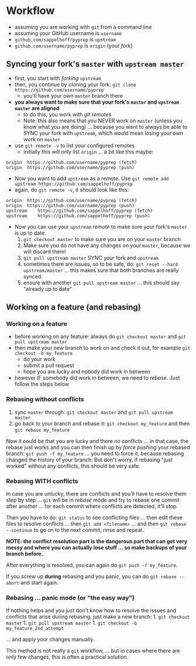 # Workflow

- assuming you are working with `git` from a command line
- assuming your GitHub username is `username`
- `github.com/sappelhoff/pyprep` is `upstream`
- `github.com/username/pyprep` is `origin` (your *fork*)

## Syncing your fork's `master` with `upstream master`

- first, you start with *forking* `upstream`
- then, you continue by *cloning* your fork: `git clone https://github.com/username/pyprep`
    - you'll have your own `master` branch there
- **you always want to make sure that your fork's `master` and `upstream master` are aligned**
    - to do this, you work with *git remotes*
    - Note: this also means that you NEVER work on `master` (unless you know
      what you are doing) ... because you want to always be able to SYNC your
      fork with `upstream`, which would mean losing your own work on `master`
- use `git remote -v` to list your configured remotes
    - initially this will only list `origin` ... a bit like this maybe:

```Text
origin	https://github.com/username/pyprep (fetch)
origin	https://github.com/username/pyprep (push)
```

- Now you want to add `upstream` as a remote. Use
  `git remote add upstream https://github.com/sappelhoff/pyprep`
- again, do `git remote -v`, it should look like this:

```Text
origin	https://github.com/username/pyprep (fetch)
origin	https://github.com/username/pyprep (push)
upstream	https://github.com/sappelhoff/pyprep (fetch)
upstream	https://github.com/sappelhoff/pyprep (push)

```

- Now you can use your `upstream` *remote* to make sure your fork's `master` is
  up to date.
    1.  `git checkout master` to make sure you are on your `master` branch
    1. Make sure you do not have any changes on your `master`, because we will
       discard them!
    1. `git pull upstream master` SYNC your fork and `upstream`
    1. sometimes there are issues, so to be safe, do:
       `git reset --hard upstream/master` ... this makes sure that both
       branches are really synced.
    1. ensure with another `git pull upstream master` ... this should say
       "already up to date"

## Working on a feature (and rebasing)

### Working on a feature

- before working on any feature: always do `git checkout master` and
  `git pull upstream master`
- then make your new branch to work on and check it out, for example
  `git checkout -b my_feature`
    - do your work
    - submit a pull request
    - hope you are lucky and nobody did work in between
- however IF somebody did work in between, we need to *rebase*. Just follow the
  steps below

### Rebasing without conflicts

1. sync `master` through: `git checkout master` and `git pull upstream master`
1. go back to your branch and rebase it: `git checkout my_feature` and then
   `git rebase my_feature`

Now it could be that you are lucky and there no conflicts ... in that case, the
rebase just works and you can then finish up by *force pushing* your rebased
branch: `git push -f my_feature` ... you need to force it, because rebasing
changed the history of your branch. But don't worry, if rebasing "just worked"
without any conflicts, this should be very safe.

### Rebasing WITH conflicts

In case you are unlucky, there are conflicts and you'll have to resolve them
step by step ... `git` will be in *rebase* mode and try to rebase one commit
after another ... for each commit where conflicts are detected, it'll stop.

Then you have to do: `git status` to see conflicting files ... then edit these
files to resolve conflicts ... then `git add <filename>` ... and then
`git rebase --continue` to go on to the next commit, rinse and repeat.

**NOTE: the conflict resolution part is the dangerous part that can get very
messy and where you can actually lose stuff ... so make backups of your branch
before.**

After everything is resolved, you can again do `git push -f my_feature`.

If you screw up **during** rebasing and you panic, you can do
`git rebase --abort` and start again.

### Rebasing ... panic mode (or "the easy way")

If nothing helps and you just don't know how to resolve the issues and
conflicts that arise during rebasing, just make a new branch:
    1. `git checkout master`
    1. `git pull upstream master`
    1. `git checkout -b my_feature_2nd_attempt`

... and apply your changes manually.

This method is not really a `git` workflow, ... but in cases where there are
only few changes, this is often a practical solution.
